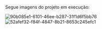 Segue imagens do projeto em execução:



![90b085e1-6101-46ee-b287-31f1d6f5bb76](https://github.com/user-attachments/assets/9a12e897-f7f3-45e7-9472-6c4b086747b0)
![52afef32-f84f-4847-8b21-8653c245efc1](https://github.com/user-attachments/assets/c0fdd066-1fc9-4d96-93ca-e59ee6769a74)
